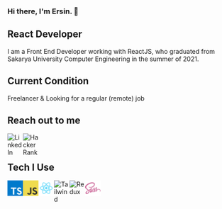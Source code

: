 ### Hi there, I'm Ersin. :wave:

## React Developer

I am a Front End Developer working with ReactJS, who graduated from Sakarya University Computer Engineering in the summer of 2021.

## Current Condition

Freelancer & Looking for a regular (remote) job

## Reach out to me

[<img width="35" title="LinkedIn" src="https://avatars.githubusercontent.com/u/357098?s=200&v=4" align="left" />](https://www.linkedin.com/in/cakmakersin/)
[<img width="35" title="HackerRank" src="https://avatars.githubusercontent.com/u/1030588?s=200&v=4" align="left" />](https://www.hackerrank.com/ckmrsn/)


<br/>
<br/>

## Tech I Use

<img align="left" src="https://raw.githubusercontent.com/github/explore/80688e429a7d4ef2fca1e82350fe8e3517d3494d/topics/typescript/typescript.png" title="TypeScript" width="35">
<img align="left" src="https://raw.githubusercontent.com/github/explore/80688e429a7d4ef2fca1e82350fe8e3517d3494d/topics/javascript/javascript.png" title="JavaScript" width="35">
<img align="left" src="https://raw.githubusercontent.com/github/explore/80688e429a7d4ef2fca1e82350fe8e3517d3494d/topics/react/react.png" title="ReactJS" width="35">
<img align="left" src="https://avatars.githubusercontent.com/u/67109815?s=200&v=4" title="Tailwind" width="35">
<img align="left" src="https://avatars.githubusercontent.com/u/13142323?s=200&v=4" title="Redux" width="35">
<img align="left" src="https://raw.githubusercontent.com/github/explore/80688e429a7d4ef2fca1e82350fe8e3517d3494d/topics/sass/sass.png" title="Sass" width="35">
<!--
**ersincakmak/ersincakmak** is a ✨ _special_ ✨ repository because its `README.md` (this file) appears on your GitHub profile.

Here are some ideas to get you started:

- 🔭 I’m currently working on ...
- 🌱 I’m currently learning ...
- 👯 I’m looking to collaborate on ...
- 🤔 I’m looking for help with ...
- 💬 Ask me about ...
- 📫 How to reach me: ...
- 😄 Pronouns: ...
- ⚡ Fun fact: ...
-->
